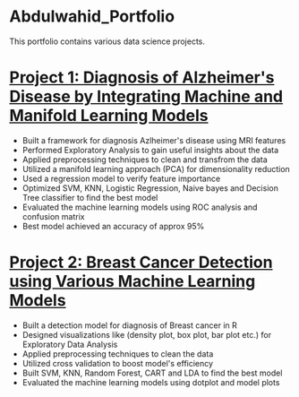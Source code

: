 # Abdulwahid_Portfolio
This portfolio contains various data science projects.
# [Project 1: Diagnosis of Alzheimer's Disease by Integrating Machine and Manifold Learning Models](https://github.com/Abdlwhd/Diagnosis_of_Alzheimer_Disease)
* Built a framework for diagnosis Azlheimer's disease using MRI features
* Performed Exploratory Analysis to gain useful insights about the data
* Applied preprocessing techniques to clean and transfrom the data
* Utilized a manifold learning approach (PCA) for dimensionality reduction
* Used a regression model to verify feature importance
* Optimized SVM, KNN, Logistic Regression, Naive bayes and Decision Tree classifier to find the best model
* Evaluated the machine learning models using ROC analysis and confusion matrix
* Best model achieved an accuracy of approx 95%
# [Project 2: Breast Cancer Detection using Various Machine Learning Models](https://github.com/Abdlwhd/Breast_Cancer_Detection)
* Built a detection model for diagnosis of Breast cancer in R
* Designed visualizations like (density plot, box plot, bar plot etc.) for Exploratory Data Analysis
* Applied preprocessing techniques to clean the data
* Utilized cross validation to boost model's efficiency
* Built SVM, KNN, Random Forest, CART and LDA to find the best model
* Evaluated the machine learning models using dotplot and model plots
